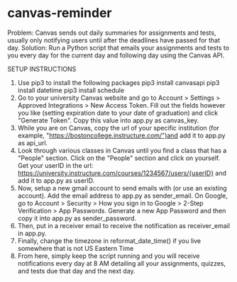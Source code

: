 # canvas-reminder
Problem: Canvas sends out daily summaries for assignments and tests, usually only notifying users until after the deadlines have passed for that day.
Solution: Run a Python script that emails your assignments and tests to you every day for the current day and following day using the Canvas API.

SETUP INSTRUCTIONS
1) Use pip3 to install the following packages
   pip3 install canvasapi
   pip3 install datetime
   pip3 install schedule
2) Go to your university Canvas website and go to Account > Settings > Approved Integrations > New Access Token. Fill out the fields however you like (setting expiration date to your date of graduation) and click "Generate Token". Copy this value into app.py as canvas_key.
3) While you are on Canvas, copy the url of your specific institution (for example, "https://bostoncollege.instructure.com/")and add it to app.py as api_url.
4) Look through various classes in Canvas until you find a class that has a "People" section. Click on the "People" section and click on yourself. Get your userID in the url: https://university.instructure.com/courses/1234567/users/{userID} and add it to app.py as userID.
5) Now, setup a new gmail account to send emails with (or use an existing account). Add the email address to app.py as sender_email. On Google, go to Account > Security > How you sign in to Google > 2-Step Verification > App Passwords. Generate a new App Password and then copy it into app.py as sender_password.
6) Then, put in a receiver email to receive the notification as receiver_email in app.py.
7) Finally, change the timezone in reformat_date_time() if you live somewhere that is not US Eastern Time
8) From here, simply keep the script running and you will receive notifications every day at 8 AM detailing all your assignments, quizzes, and tests due that day and the next day.
